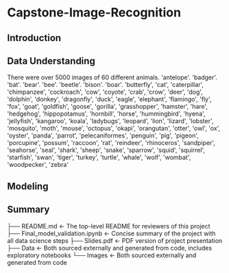 # Capstone-Image-Recognition
## Introduction
## Data Understanding
There were over 5000 images of 60 different animals.
'antelope'.
'badger'. 
'bat'. 
'bear'.
'bee'.
'beetle'.
'bison'. 
'boar'. 
'butterfly', 
'cat', 
'caterpillar', 
'chimpanzee', 
'cockroach', 
'cow', 
'coyote', 
'crab', 
'crow', 
'deer',
'dog', 
'dolphin', 
'donkey',
'dragonfly',
'duck',
'eagle',
'elephant',
'flamingo', 
'fly', 
'fox',
'goat', 
'goldfish',
'goose', 
'gorilla', 
'grasshopper',
'hamster',
'hare', 
'hedgehog', 
'hippopotamus', 
'hornbill', 
'horse',
'hummingbird', 
'hyena', 
'jellyfish', 
'kangaroo', 
'koala', 
'ladybugs', 
'leopard',
'lion', 
'lizard', 
'lobster', 
'mosquito',
'moth', 
'mouse',
'octopus',
'okapi', 
'orangutan',
'otter',
'owl', 
'ox', 
'oyster', 
'panda', 
'parrot', 
'pelecaniformes', 
'penguin',
'pig',
'pigeon', 
'porcupine',
'possum',
'raccoon', 
'rat', 
'reindeer',
'rhinoceros',
'sandpiper', 
'seahorse', 
'seal',
'shark',
'sheep', 
'snake',
'sparrow', 
'squid', 
'squirrel',
'starfish', 
'swan',
'tiger',
'turkey', 
'turtle', 
'whale', 
'wolf',
'wombat',
'woodpecker', 
'zebra'
## Modeling
## Summary
├── README.md                               <- The top-level README for reviewers of this project
├── Final_model_validation.ipynb            <- Concise summary of the project with all data science steps
├── Slides.pdf                              <- PDF version of project presentation
├── Data                                    <- Both sourced externally and generated from code, includes exploratory notebooks
└── Images                                  <- Both sourced externally and generated from code
